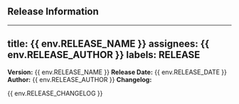 ## Release Information

---
title: {{ env.RELEASE_NAME }}
assignees: {{ env.RELEASE_AUTHOR }}
labels: RELEASE
---

**Version:** {{ env.RELEASE_NAME }}
**Release Date:** {{ env.RELEASE_DATE }}
**Author:** {{ env.RELEASE_AUTHOR }}
**Changelog:**

{{ env.RELEASE_CHANGELOG }}
